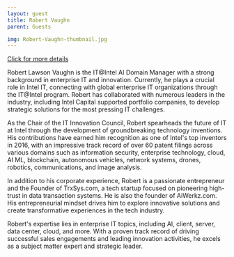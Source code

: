 ```yaml
---
layout: guest
title: Robert Vaughn
parent: Guests

img: Robert-Vaughn-thumbnail.jpg
---
```




<div class="badge-base LI-profile-badge" data-locale="en_US" data-size="medium" data-theme="light" data-type="VERTICAL" data-vanity="robert-lawson-vaughn-7a65103" data-version="v1"><a class="badge-base__link LI-simple-link" href="https://www.linkedin.com/in/robert-lawson-vaughn-7a65103?trk=profile-badge">Click for more details</a></div>


Robert Lawson Vaughn is the IT@Intel AI Domain Manager with a strong background in enterprise IT and innovation. Currently, he plays a crucial role in Intel IT, connecting with global enterprise IT organizations through the IT@Intel program. Robert has collaborated with numerous leaders in the industry, including Intel Capital supported portfolio companies, to develop strategic solutions for the most pressing IT challenges.

As the Chair of the IT Innovation Council, Robert spearheads the future of IT at Intel through the development of groundbreaking technology inventions. His contributions have earned him recognition as one of Intel&#39;s top inventors in 2016, with an impressive track record of over 60 patent filings across various domains such as information security, enterprise technology, cloud, AI ML, blockchain, autonomous vehicles, network systems, drones, robotics, communications, and image analysis.

In addition to his corporate experience, Robert is a passionate entrepreneur and the Founder of TrxSys.com, a tech startup focused on pioneering high-trust in data transaction systems. He is also the founder of AiWerkz.com.  His entrepreneurial mindset drives him to explore innovative solutions and create transformative experiences in the tech industry.

Robert&#39;s expertise lies in enterprise IT topics, including AI, client, server, data center, cloud, and more. With a proven track record of driving successful sales engagements and leading innovation activities, he excels as a subject matter expert and strategic leader.


